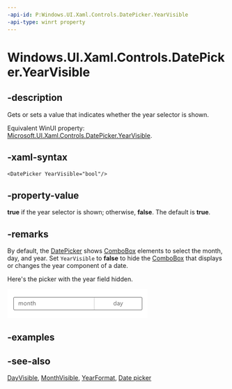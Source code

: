 ```yaml
---
-api-id: P:Windows.UI.Xaml.Controls.DatePicker.YearVisible
-api-type: winrt property
---
```


<!-- Property syntax
public bool YearVisible { get;  set; }
-->

# Windows.UI.Xaml.Controls.DatePicker.YearVisible

## -description

Gets or sets a value that indicates whether the year selector is shown.

Equivalent WinUI property: [Microsoft.UI.Xaml.Controls.DatePicker.YearVisible](/windows/winui/api/microsoft.ui.xaml.controls.datepicker.yearvisible).

## -xaml-syntax

```xaml
<DatePicker YearVisible="bool"/>
```

## -property-value

**true** if the year selector is shown; otherwise, **false**. The default is **true**.

## -remarks

By default, the [DatePicker](datepicker.md) shows [ComboBox](combobox.md) elements to select the month, day, and year. Set `YearVisible` to **false** to hide the [ComboBox](combobox.md) that displays or changes the year component of a date.

Here's the picker with the year field hidden.

![A date picker with the year field hidden.](images/date-time/date-picker-year-hidden.png)

## -examples

## -see-also

[DayVisible](datepicker_dayvisible.md), [MonthVisible](datepicker_monthvisible.md), [YearFormat](datepicker_yearformat.md), [Date picker](/windows/uwp/design/controls-and-patterns/date-picker)
